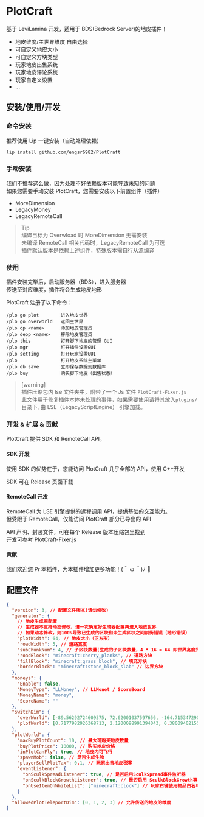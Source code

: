 # PlotCraft

基于 LeviLamina 开发，适用于 BDS(Bedrock Server)的地皮插件！

- 地皮维度/主世界维度 自由选择
- 可自定义地皮大小
- 可自定义方块类型
- 玩家地皮出售系统
- 玩家地皮评论系统
- 玩家自定义设置
- ...

## 安装/使用/开发

### 命令安装

推荐使用 Lip 一键安装（自动处理依赖）

```bash
lip install github.com/engsr6982/PlotCraft
```

### 手动安装

我们不推荐这么做，因为处理不好依赖版本可能导致未知的问题  
如果您需要手动安装 PlotCraft，您需要安装以下前置组件（插件）

- MoreDimension
- LegacyMoney
- LegacyRemoteCall

> Tip  
> 编译目标为 Overwload 时 MoreDimension 无需安装  
> 未编译 RemoteCall 相关代码时，LegacyRemoteCall 为可选  
> 插件默认版本是依赖上述组件，特殊版本需自行从源编译

### 使用

插件安装完毕后，启动服务器（BDS），进入服务器  
传送至对应维度，插件将会生成地皮地形

PlotCraft 注册了以下命令：

```command
/plo go plot        进入地皮世界
/plo go overworld   返回主世界
/plo op <name>      添加地皮管理员
/plo deop <name>    移除地皮管理员
/plo this           打开脚下地皮的管理 GUI
/plo mgr            打开插件设置GUI
/plo setting        打开玩家设置GUI
/plo                打开地皮系统主菜单
/plo db save        立即保存数据到数据库
/plo buy            购买脚下地皮（出售状态）
```

> [warning]  
> 插件压缩包内 lse 文件夹中，附带了一个 Js 文件 `PlotCraft-Fixer.js`  
> 此文件用于修复插件本体未处理的事件，如果需要使用请将其放入`plugins/`目录下, 由 LSE（LegacyScriptEngine） 引擎加载。

### 开发 & 扩展 & 贡献

PlotCraft 提供 SDK 和 RemoteCall API。

#### SDK 开发

使用 SDK 的优势在于，您能访问 PlotCraft 几乎全部的 API，使用 C++开发

SDK 可在 Release 页面下载

#### RemoteCall 开发

RemoteCall 为 LSE 引擎提供的远程调用 API，提供基础的交互能力。  
但受限于 RemoteCall，仅能访问 PlotCraft 部分已导出的 API

API 声明、封装文件，可在每个 Release 版本压缩包里找到  
开发可参考 PlotCraft-Fixer.js

#### 贡献

我们欢迎您 Pr 本插件，为本插件增加更多功能！(＾ ω ＾)ﾉ 🎉

## 配置文件

```json
{
  "version": 3, // 配置文件版本(请勿修改)
  "generator": {
    // 地皮生成器配置
    // 生成器不支持动态修改，请一次确定好生成器配置再进入地皮世界
    // 如果动态修改，则100%导致已生成的区块和未生成区块之间前街错误（地形错误）
    "plotWidth": 64, // 地皮大小（正方形）
    "roadWidth": 5, // 道路宽度
    "subChunkNum": 4, // 子区块数量(生成的子区块数量，4 * 16 = 64 即世界高度为 0 )
    "roadBlock": "minecraft:cherry_planks", // 道路方块
    "fillBlock": "minecraft:grass_block", // 填充方块
    "borderBlock": "minecraft:stone_block_slab" // 边界方块
  },
  "moneys": {
    "Enable": false,
    "MoneyType": "LLMoney", // LLMonet / ScoreBoard
    "MoneyName": "money",
    "ScoreName": ""
  },
  "switchDim": {
    "overWorld": [-89.56292724609375, 72.62001037597656, -164.71534729003906], // 切换维度时传送的坐标 xyz(可在游戏中设置)
    "plotWorld": [0.7177982926368713, 2.1200098991394043, 0.3800940215587616]
  },
  "plotWorld": {
    "maxBuyPlotCount": 10, // 最大可购买地皮数量
    "buyPlotPrice": 10000, // 购买地皮价格
    "inPlotCanFly": true, // 地皮内可飞行
    "spawnMob": false, // 是否生成生物
    "playerSellPlotTax": 0.1, // 玩家出售地皮税率
    "eventListener": {
      "onSculkSpreadListener": true, // 是否启用SculkSpread事件监听器
      "onSculkBlockGrowthListener": true, // 是否启用 SculkBlockGrowth事件监听器
      "onUseItemOnWhiteList": ["minecraft:clock"] // 玩家右键使用物品白名单
    }
  },
  "allowedPlotTeleportDim": [0, 1, 2, 3] // 允许传送的地皮的维度
}
```
